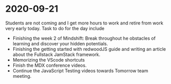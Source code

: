 # 2020-09-21

Students are not coming and I get more hours to work and retire from work very
early today. Task to do for the day include

-   Finishing the week 2 of Mindshift: Break throughout he obstacles of learning
    and discover your hidden potentials.
-   Finishing the getting started with redwoodJS guide and writing an article
    about the Fullstack JamStack framework.
-   Memorizing the VScode shortcuts
-   Finish the MDX conference videos.
-   Continue the JavaScript Testing videos towards Tomorrow team meeting.
